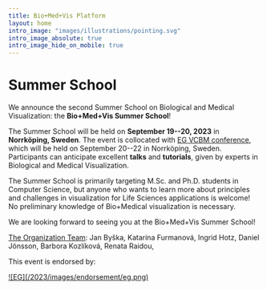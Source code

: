 ```yaml
---
title: Bio+Med+Vis Platform
layout: home
intro_image: "images/illustrations/pointing.svg"
intro_image_absolute: true
intro_image_hide_on_mobile: true
---
```


# Summer School

We announce the second Summer School on Biological and Medical Visualization: the **Bio+Med+Vis Summer School**!

The Summer School will be held on **September 19--20, 2023** in **Norrköping, Sweden**. The event is collocated with [EG VCBM conference](https://conferences.eg.org/vcbm2023/), which will be held on September 20--22 in Norrköping, Sweden. Participants can anticipate excellent **talks** and **tutorials**, given by experts in Biological and Medical Visualization. 

The Summer School is primarily targeting M.Sc. and Ph.D. students in Computer Science, but anyone who wants to learn more about principles and challenges in visualization for Life Sciences applications is welcome! No preliminary knowledge of Bio+Medical visualization is necessary.

<!--
The registration for the Summer School will be **free of charge** and it will provide access to an educational platform, where all materials will be available afterwards. To join us, just fill in the [registration form](https://skjemaker.app.uib.no/view.php?id=13063619) before **August 15, 2023**. 
-->

We are looking forward to seeing you at the Bio+Med+Vis Summer School! 

[The Organization Team](https://biomedvis.github.io/team/): 
Jan Byška, Katarína Furmanová, Ingrid Hotz, Daniel Jönsson, Barbora Kozlíková, Renata Raidou,


This event is endorsed by:

<a href="http://vcbm.org/" target="_blank">
![EG](/2023/images/endorsement/eg.png)
</a>

<!--
<a href="http://biovis.net/" target="_blank">
![BioVis](/2023/images/endorsement/biovis.png)
</a>

<a href="http://www.mmiv.no/" target="_blank">
![MMIV](/2023/images/endorsement/mmivs.png)
</a>
-->